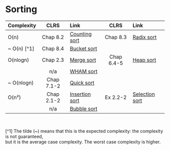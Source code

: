 # Sorting

| **Complexity** | **CLRS** | **Link** | **CLRS** | **Link** |
|:---|:---:|:---|:---:|:---|
|O(n) | Chap 8.2 | [Counting sort](https://github.com/pl3onasm/Algorithms-and-data-structures/tree/main/algorithms/sorting/counting-sort) | Chap 8.3 | [Radix sort](https://github.com/pl3onasm/Algorithms-and-data-structures/tree/main/algorithms/sorting/radix-sort)
| ~ O(n) [^1] | Chap 8.4 | [Bucket sort](https://github.com/pl3onasm/Algorithms-and-data-structures/tree/main/algorithms/sorting/bucket-sort)
| O(nlogn) | Chap 2.3 | [Merge sort](https://github.com/pl3onasm/Algorithms-and-data-structures/tree/main/algorithms/sorting/merge-sort) | Chap 6.4-5 | [Heap sort](https://github.com/pl3onasm/Algorithms-and-data-structures/tree/main/algorithms/sorting/heap-sort)
|| n/a | [WHAM sort](https://github.com/pl3onasm/Algorithms-and-data-structures/tree/main/algorithms/sorting/wham-sort)
| ~ O(nlogn) | Chap 7.1-2 | [Quick sort](https://github.com/pl3onasm/Algorithms-and-data-structures/tree/main/algorithms/sorting/quick-sort)
| O(n²) | Chap 2.1-2 | [Insertion sort](https://github.com/pl3onasm/Algorithms-and-data-structures/tree/main/algorithms/sorting/insertion-sort) | Ex 2.2-2 | [Selection sort](https://github.com/pl3onasm/Algorithms-and-data-structures/tree/main/algorithms/sorting/selection-sort)
|| n/a | [Bubble sort](https://github.com/pl3onasm/Algorithms-and-data-structures/tree/main/algorithms/sorting/bubble-sort)

&nbsp;&nbsp;&nbsp;&nbsp;&nbsp;&nbsp;  

[^1] The tilde (~) means that this is the expected complexity: the complexity is not guaranteed,  
but it is the average case complexity. The worst case complexity is higher.
